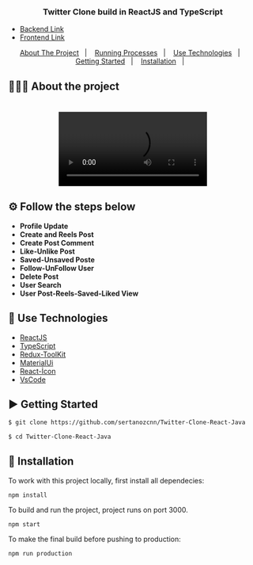 

<h3 align="center">
  Twitter Clone build in ReactJS and TypeScript
</h3>


- [Backend Link](https://github.com/sertanozcnn/Twitter-Clone-Backend-Java)
- [Frontend Link](https://github.com/sertanozcnn/Twitter-Clone-React-Java)


<p align="center">
  <a href="#-about-the-project">About The Project</a>&nbsp;&nbsp;&nbsp;|&nbsp;&nbsp;&nbsp;
<a href="#-about-the-project">Running Processes</a>&nbsp;&nbsp;&nbsp;|&nbsp;&nbsp;&nbsp;
  <a href="#-technologies">Use Technologies</a>&nbsp;&nbsp;&nbsp;|&nbsp;&nbsp;&nbsp;
  <a href="#-getting-started">Getting Started</a>&nbsp;&nbsp;&nbsp;|&nbsp;&nbsp;&nbsp;
 <a href="#-how-to-contribute">Installation</a>&nbsp;&nbsp;&nbsp;|&nbsp;&nbsp;&nbsp;

</p>

## 👨🏻‍💻 About the project

<h1 align="center">
	<video alt="Project" src="https://github.com/sertanozcnn/Twitter-Clone-React-Java/assets/90261603/a0fa4eed-fa4f-41dc-811e-931ac2167031" />
</h1>


## ⚙️ Follow the steps below

- **Profile Update**
- **Create and Reels Post**
- **Create Post Comment**
- **Like-Unlike Post**
- **Saved-Unsaved Poste**
- **Follow-UnFollow User**
- **Delete Post**
- **User Search**
- **User Post-Reels-Saved-Liked View**


## 🚀 Use Technologies

- [ReactJS](https://nodejs.org/en)
- [TypeScript](https://www.typescriptlang.org)
- [Redux-ToolKit](https://react-sticky-box.codecks.io)
- [MaterialUi](https://styled-icons.js.org)
- [React-İcon](https://styled-components.com)
- [VsCode](https://code.visualstudio.com) 



## ▶️ Getting Started

```bash
$ git clone https://github.com/sertanozcnn/Twitter-Clone-React-Java

$ cd Twitter-Clone-React-Java
```

## 🔨 Installation

To work with this project locally, first install all dependecies:

```
npm install
```

To build and run the project, project runs on port 3000.

```
npm start
```

To make the final build before pushing to production:

```
npm run production 
```









